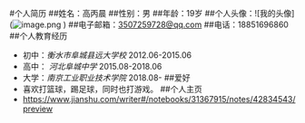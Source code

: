 #个人简历
##姓名：高丙晨
##性别：男
##年龄：19岁
##个人头像：![我的头像]
(![image.png](https://upload-images.jianshu.io/upload_images/14956551-06962ee4e8f5b15f.png?imageMogr2/auto-orient/strip%7CimageView2/2/w/1240)
)
##电子邮箱：3507259728@qq.com
##电话：18851696860
##个人教育经历
- 初中：_衡水市阜城县远大学校_ 2012.06-2015.06
- 高中： _河北阜城中学_ 2015.08-2018.06
- 大学：_南京工业职业技术学院_ 2018.08-
##爱好
- 喜欢打篮球，踢足球，同时也打游戏。
##个人主页
- https://www.jianshu.com/writer#/notebooks/31367915/notes/42834543/preview